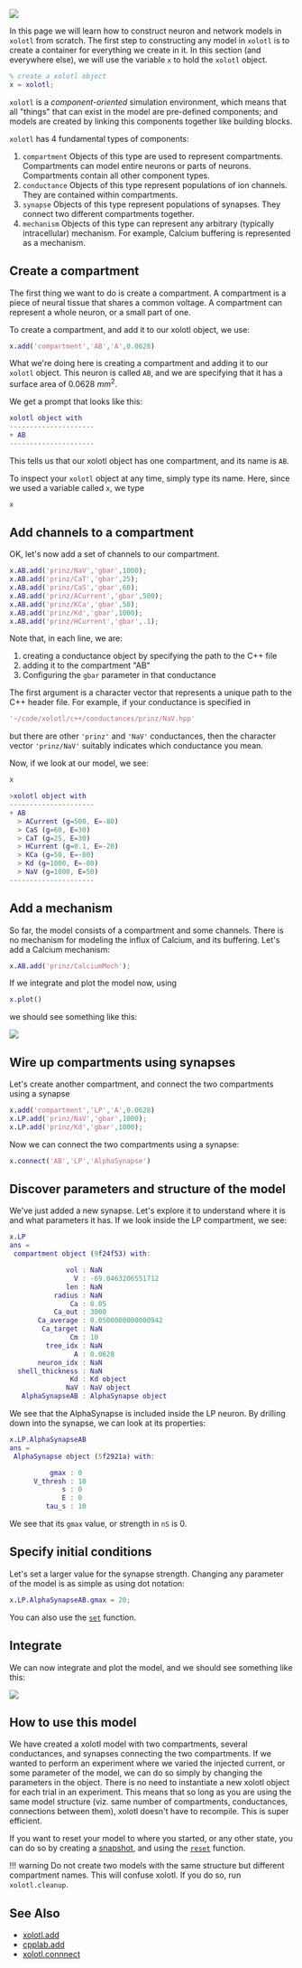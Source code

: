 
![](../images/construct-hero.png)

In this page we will learn how to construct neuron and network models in `xolotl` from scratch. The first step to constructing any model in `xolotl` is to create a container for everything we create in it. In this section (and everywhere else), we will use the variable `x` to hold the `xolotl` object.

```matlab
% create a xolotl object
x = xolotl;
```

`xolotl` is a *component-oriented* simulation environment, which means that all "things" that can exist in the model are pre-defined components; and models are created by linking this components together like building blocks.

`xolotl` has 4 fundamental types of components:

1. `compartment` Objects of this type are used to represent compartments. Compartments can model entire neurons or parts of neurons. Compartments contain all other component types.
2. `conductance` Objects of this type represent populations of ion channels. They are contained within compartments.
3. `synapse` Objects of this type represent populations of synapses. They connect two different compartments together.
4. `mechanism` Objects of this type can represent any arbitrary (typically intracellular) mechanism. For example, Calcium buffering is represented as a mechanism.

## Create a compartment


The first thing we want to do is create a compartment. A compartment is a piece of neural tissue that shares a common voltage. A compartment can represent a whole neuron, or a small part of one.

To create a compartment, and add it to our xolotl object, we use:

```matlab
x.add('compartment','AB','A',0.0628)
```

What we're doing here is creating a compartment and adding it to our `xolotl` object. This neuron is called `AB`, and we are specifying that it has a surface area of 0.0628 $mm^2$.

We get a prompt that looks like this:

```matlab
xolotl object with
---------------------
+ AB  
---------------------
```

This tells us that our xolotl object has one compartment, and its name is `AB`.

To inspect your `xolotl` object at any time, simply type its name. Here, since we used a variable called `x`, we type

```matlab
x
```

## Add channels to a compartment

OK, let's now add a set of channels to our compartment.

```matlab
x.AB.add('prinz/NaV','gbar',1000);
x.AB.add('prinz/CaT','gbar',25);
x.AB.add('prinz/CaS','gbar',60);
x.AB.add('prinz/ACurrent','gbar',500);
x.AB.add('prinz/KCa','gbar',50);
x.AB.add('prinz/Kd','gbar',1000);
x.AB.add('prinz/HCurrent','gbar',.1);
```

Note that, in each line, we are:

1. creating a conductance object by specifying the path to the C++ file
2. adding it to the compartment "AB"
3. Configuring the `gbar` parameter in that conductance

The first argument is a character vector that represents a unique path to the C++
header file. For example, if your conductance is specified in

```matlab
'~/code/xolotl/c++/conductances/prinz/NaV.hpp'
```

but there are other `'prinz'` and `'NaV'` conductances, then the character vector
`'prinz/NaV'` suitably indicates which conductance you mean.

Now, if we look at our model, we see:

```matlab
x

>xolotl object with
---------------------
+ AB  
  > ACurrent (g=500, E=-80)
  > CaS (g=60, E=30)
  > CaT (g=25, E=30)
  > HCurrent (g=0.1, E=-20)
  > KCa (g=50, E=-80)
  > Kd (g=1000, E=-80)
  > NaV (g=1000, E=50)
---------------------

```



## Add a mechanism

So far, the model consists of a compartment and some channels. There is no mechanism for modeling the influx of Calcium, and its buffering. Let's add a Calcium mechanism:

```matlab
x.AB.add('prinz/CalciumMech');

```

If we integrate and plot the model now, using

```matlab
x.plot()
```

we should see something like this:

![](https://user-images.githubusercontent.com/6005346/49969670-1c4d3800-fef7-11e8-97ff-8350cc487a7b.png)


## Wire up compartments using synapses

Let's create another compartment, and connect the two compartments using a synapse

```matlab
x.add('compartment','LP','A',0.0628)
x.LP.add('prinz/NaV','gbar',1000);
x.LP.add('prinz/Kd','gbar',1000);
```

Now we can connect the two compartments using a synapse:


```matlab
x.connect('AB','LP','AlphaSynapse')
```

## Discover parameters and structure of the model

We've just added a new synapse. Let's explore it to understand where it is and what parameters it has. If we look inside the LP compartment, we see:

```matlab
x.LP
ans =
 compartment object (9f24f53) with:

              vol : NaN
                V : -69.0463206551712
              len : NaN
           radius : NaN
               Ca : 0.05
           Ca_out : 3000
       Ca_average : 0.0500000000000942
        Ca_target : NaN
               Cm : 10
         tree_idx : NaN
                A : 0.0628
       neuron_idx : NaN
  shell_thickness : NaN
               Kd : Kd object
              NaV : NaV object
   AlphaSynapseAB : AlphaSynapse object
```

We see that the AlphaSynapse is included inside the LP neuron. By drilling down into the synapse, we can look at its properties:

```matlab
x.LP.AlphaSynapseAB
ans =
 AlphaSynapse object (5f2921a) with:

          gmax : 0
      V_thresh : 10
             s : 0
             E : 0
         tau_s : 10

```

We see that its `gmax` value, or strength in `nS` is 0.


## Specify initial conditions

Let's set a larger value for the synapse strength. Changing any parameter of the model is as simple as using dot notation:

```matlab
x.LP.AlphaSynapseAB.gmax = 20;

```

You can also use the [`set`](https://xolotl.readthedocs.io/en/master/reference/matlab/cpplab/#set) function.

## Integrate

We can now integrate and plot the model, and we should see something like this:


![](https://user-images.githubusercontent.com/6005346/49970181-82868a80-fef8-11e8-8887-cad414a6dcb5.png)

## How to use this model

We have created a xolotl model with two compartments, several conductances,
and synapses connecting the two compartments.
If we wanted to perform an experiment where we varied the injected current,
or some parameter of the model, we can do so simply by changing the parameters in the object.
There is no need to instantiate a new xolotl object for each trial in an experiment.
This means that so long as you are using the same model structure
(viz. same number of compartments, conductances, connections between them),
xolotl doesn't have to recompile.
This is super efficient.

If you want to reset your model to where you started, or any other state, you can do so
by creating a [snapshot](https://xolotl.readthedocs.io/en/master/how-to/snapshots/),
and using the [`reset`](https://xolotl.readthedocs.io/en/master/reference/matlab/xolotl/#reset) function.

!!! warning
    Do not create two models with the same structure but different compartment names.
    This will confuse xolotl.
    If you do so, run `xolotl.cleanup`.


## See Also

* [xolotl.add](https://xolotl.readthedocs.io/en/master/reference/matlab/xolotl/#add)
* [cpplab.add](https://xolotl.readthedocs.io/en/master/reference/matlab/cpplab/#add)
* [xolotl.connnect](https://xolotl.readthedocs.io/en/master/reference/matlab/xolotl/#connect)

